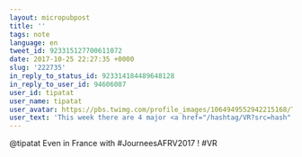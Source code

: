 ```yaml
---
layout: micropubpost
title: ''
tags: note
language: en
tweet_id: 923315127700611072
date: 2017-10-25 22:27:35 +0000
slug: '222735'
in_reply_to_status_id: 923314184489648128
in_reply_to_user_id: 94606087
user_id: tipatat
user_name: tipatat
user_avatar: https://pbs.twimg.com/profile_images/1064949552942215168/Tqn6VoNw.jpg
user_text: 'This week there are 4 major <a href="/hashtag/VR?src=hash" data-query-source="hashtag_click" class="twitter-hashtag pretty-link js-nav" dir="ltr"><s>#</s><b>VR</b></a> conferences happening around the world <a href="/hashtag/VRS2017?src=hash" data-query-source="hashtag_click" class="twitter-hashtag pretty-link js-nav" dir="ltr"><s>#</s><b>VRS2017</b></a> <a href="/hashtag/VRDays?src=hash" data-query-source="hashtag_click" class="twitter-hashtag pretty-link js-nav" dir="ltr"><s>#</s><b>VRDays</b></a> <a href="/hashtag/NYVRExpo?src=hash" data-query-source="hashtag_click" class="twitter-hashtag pretty-link js-nav" dir="ltr"><s>#</s><b>NYVRExpo</b></a> <a href="/hashtag/viewconference2017?src=hash" data-query-source="hashtag_click" class="twitter-hashtag pretty-link js-nav" dir="ltr"><s>#</s><b>viewconference2017</b></a> <a href="/hashtag/vrisnotdead?src=hash" data-query-source="hashtag_click" class="twitter-hashtag pretty-link js-nav" dir="ltr"><s>#</s><b>vrisnotdead</b></a>'
---
```

@tipatat Even in France with #JourneesAFRV2017 ! #VR
